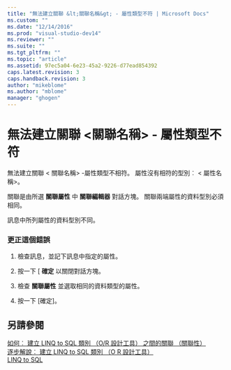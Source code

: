 ```yaml
---
title: "無法建立關聯 &lt;關聯名稱&gt; - 屬性類型不符 | Microsoft Docs"
ms.custom: ""
ms.date: "12/14/2016"
ms.prod: "visual-studio-dev14"
ms.reviewer: ""
ms.suite: ""
ms.tgt_pltfrm: ""
ms.topic: "article"
ms.assetid: 97ec5a04-6e23-45a2-9226-d77ead854392
caps.latest.revision: 3
caps.handback.revision: 3
author: "mikeblome"
ms.author: "mblome"
manager: "ghogen"
---
```

# 無法建立關聯 &lt;關聯名稱&gt; - 屬性類型不符
無法建立關聯 \< 關聯名稱> -屬性類型不相符。 屬性沒有相符的型別︰ \< 屬性名稱>。  
  
 關聯是由所選 **關聯屬性** 中 **關聯編輯器** 對話方塊。 關聯兩端屬性的資料型別必須相同。  
  
 訊息中所列屬性的資料型別不同。  
  
### <a name="to-correct-this-error"></a>更正這個錯誤  
  
1.  檢查訊息，並記下訊息中指定的屬性。  
  
2.  按一下 [ **確定** 以關閉對話方塊。  
  
3.  檢查 **關聯屬性** 並選取相同的資料類型的屬性。  
  
4.  按一下 [確定]。  
  
## <a name="see-also"></a>另請參閱  
 [如何︰ 建立 LINQ to SQL 類別 （O/R 設計工具） 之間的關聯 （關聯性）](../data-tools/how-to-create-an-association-relationship-between-linq-to-sql-classes-o-r-designer.md)   
 [逐步解說︰ 建立 LINQ to SQL 類別 （O R 設計工具）](../Topic/Walkthrough:%20Creating%20LINQ%20to%20SQL%20Classes%20\(O-R%20Designer\).md)   
 [LINQ to SQL](../Topic/LINQ%20to%20SQL.md)